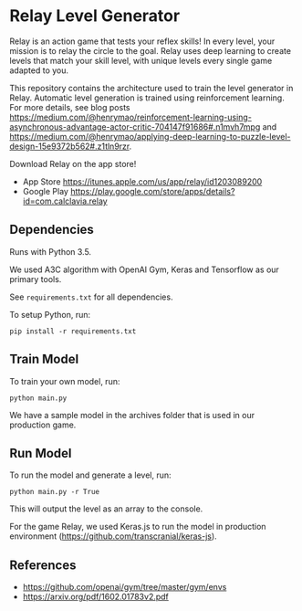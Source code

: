 # Relay Level Generator
Relay is an action game that tests your reflex skills! In every level, your mission is to relay the circle to the goal. Relay uses deep learning to create levels that match your skill level, with unique levels every single game adapted to you.

This repository contains the architecture used to train the level generator in Relay. Automatic level generation is trained using reinforcement learning. For more details,
see blog posts https://medium.com/@henrymao/reinforcement-learning-using-asynchronous-advantage-actor-critic-704147f91686#.n1mvh7mpg and https://medium.com/@henrymao/applying-deep-learning-to-puzzle-level-design-15e9372b562#.z1tln9rzr.

Download Relay on the app store!
- App Store https://itunes.apple.com/us/app/relay/id1203089200
- Google Play https://play.google.com/store/apps/details?id=com.calclavia.relay

## Dependencies
Runs with Python 3.5.

We used A3C algorithm with OpenAI Gym, Keras and Tensorflow as our primary tools.

See `requirements.txt` for all dependencies.

To setup Python, run:
```
pip install -r requirements.txt
```

## Train Model
To train your own model, run:
```
python main.py
```

We have a sample model in the archives folder that is used in our production game.

## Run Model
To run the model and generate a level, run:
```
python main.py -r True
```
This will output the level as an array to the console.

For the game Relay, we used Keras.js to run the model in production environment (https://github.com/transcranial/keras-js).

## References
- https://github.com/openai/gym/tree/master/gym/envs
- https://arxiv.org/pdf/1602.01783v2.pdf
